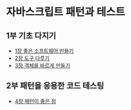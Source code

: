 # 자바스크립트 패턴과 테스트

## 1부 기초 다지기
* [1장 좋은 소프트웨어 만들기](https://github.com/HoseokNa/book_review/tree/master/자바스크립트_패턴과_테스트/chapter1.md)
* [2장 도구 다루기](https://github.com/HoseokNa/book_review/tree/master/자바스크립트_패턴과_테스트/chapter2.md)
* [3장 객체를 바르게 만들기](https://github.com/HoseokNa/book_review/tree/master/자바스크립트_패턴과_테스트/chapter3.md)

## 2부 패턴을 응용한 코드 테스팅
* [4장 패턴이 좋은 점](https://github.com/HoseokNa/book_review/tree/master/자바스크립트_패턴과_테스트/chapter4.md)
